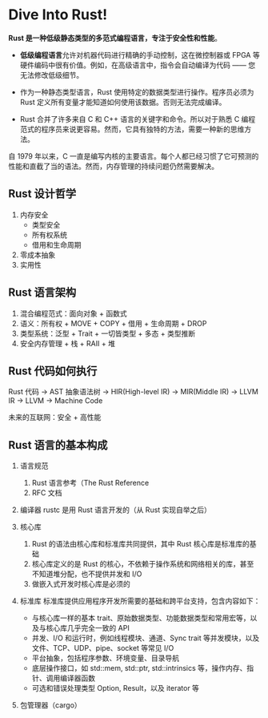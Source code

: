 
# Dive Into Rust!

**Rust 是一种低级静态类型的多范式编程语言，专注于安全性和性能**。

- **低级编程语言**允许对机器代码进行精确的手动控制，这在微控制器或 FPGA 等硬件编码中很有价值。例如，在高级语言中，指令会自动编译为代码 —— 您无法修改低级细节。

- 作为一种静态类型语言，Rust 使用特定的数据类型进行操作。程序员必须为 Rust 定义所有变量才能知道如何使用该数据。否则无法完成编译。

- Rust 合并了许多来自 C 和 C++ 语言的关键字和命令。所以对于熟悉 C 编程范式的程序员来说更容易。然而，它具有独特的方法，需要一种新的思维方法。


自 1979 年以来，C 一直是编写内核的主要语言。每个人都已经习惯了它可预测的性能和直截了当的语法。然而，内存管理的持续问题仍然需要解决。




## Rust 设计哲学

1. 内存安全
   + 类型安全
   + 所有权系统
   + 借用和生命周期
2. 零成本抽象
3. 实用性

## Rust 语言架构

1. 混合编程范式：面向对象 + 函数式
2. 语义：所有权 + MOVE + COPY + 借用 + 生命周期 + DROP
3. 类型系统：泛型 + Trait + 一切皆类型 + 多态 + 类型推断
4. 安全内存管理 + 栈 + RAII + 堆

## Rust 代码如何执行

Rust 代码 -> AST 抽象语法树 ->
HIR(High-level IR) -> MIR(Middle IR) -> LLVM IR ->
LLVM -> Machine Code

未来的互联网：安全 + 高性能

## Rust 语言的基本构成

1. 语言规范
   1. Rust 语言参考（The Rust Reference
   2. RFC 文档

2. 编译器
	rustc 是用 Rust 语言开发的（从 Rust 实现自举之后）

3. 核心库
   1. Rust 的语法由核心库和标准库共同提供，其中 Rust 核心库是标准库的基础
   2. 核心库定义的是 Rust 的核心，不依赖于操作系统和网络相关的库，甚至不知道堆分配，也不提供并发和 I/O
   3. 做嵌入式开发时核心库是必须的

4. 标准库
   标准库提供应用程序开发所需要的基础和跨平台支持，包含内容如下：
	+ 与核心库一样的基本 trait、原始数据类型、功能数据类型和常用宏等，以及与核心库几乎完全一致的 API
	+ 并发、I/O 和运行时，例如线程模块、通道、Sync trait 等并发模块，以及文件、TCP、UDP、pipe、socket 等常见 I/O
	+ 平台抽象，包括程序参数、环境变量、目录导航
	+ 底层操作接口，如 std::mem, std::ptr, std::intrinsics 等，操作内存、指针、调用编译器函数
	+ 可选和错误处理类型 Option, Result，以及 iterator 等

5. 包管理器（cargo）
